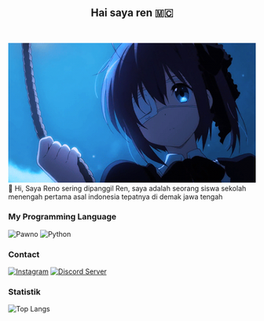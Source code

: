 <h2 align="center">
Hai saya ren 🇲🇨</h2> <br>

![](banner.gif)
👋 Hi, Saya Reno sering dipanggil Ren, saya adalah seorang siswa sekolah menengah pertama asal indonesia tepatnya di demak jawa tengah

### My Programming Language
![Pawno](https://img.shields.io/badge/Pawn_logo.png&logoColor=000000)
![Python](https://img.shields.io/badge/python-000000?&style=for-the-badge&logo=python&logoColor=gold)

### Contact 
[![Instagram](https://img.shields.io/badge/Instagram-E4405F?style=for-the-badge&logo=instagram&logoColor=white)](https://instagram.com/hmm_menarik_) 
[![Discord Server](https://img.shields.io/badge/Discord-5b6beb?style=for-the-badge&logo=discord&logoColor=white)](https://discord.gg/tVMSMkYA2D)

### Statistik
![Top Langs](https://github-readme-stats.vercel.app/api/top-langs/?username=renodwi&langs_count=10&layout=compact)
